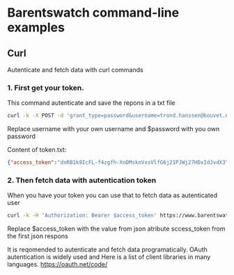 # Barentswatch command-line examples

## Curl
Autenticate and fetch data with curl commands

### 1. First get your token.
This command autenticate and save the repons in a txt file

```bash
curl -k -X POST -d 'grant_type=password&username=trond.hanssen@bouvet.no&password=$password' https://www.barentswatch.no/api/token -o token.txt
```
Replace username with your own username and $password with you own password

Content of token.txt:

```json
{"access_token":"dnRB1k9IcFL-f4zgfh-XnDMsknVxsVlfG6j21PJWj27HDxIdJvdX3Yzwig3ba5aGB1jdmn6gYy4TLbBufDh12qOjhLQml2KyxTcsFBu54pbKP0U7glBSDYPbj2HSOt9Z5wNpMQrrQtkWy6lL2cHVxb4DbMb4MLEDEm-hp8BCPvNjEGL-PEmcdjbcw13V1R49VgVMYVBOBWcO47YbegPsqTOGALljrKHrp9kcjyAfzDedrQ27cSym9Rf_i9vDvgYG-EcvfqCaWRY0Nmc22Qxx5QROwBI-E8SCoxcpJ7QpbyDyIEQjyEZpRenvKCIqHHY88Jd1yYCp6SIutziPM57aNsD6itBErumOjUTDClA6WJY_xPhLZDQJvXLMGdDyzN4LCb8jRScR3MWRP-pYD1ESkA","token_type":"bearer","expires_in":43199}
```


### 2. Then fetch data with autentication token
When you have your token you can use that to fetch data as autenticated user

```bash
curl -k -H 'Authorization: Bearer $access_token' https://www.barentswatch.no/api/v1/geodata/download/fishingfacility/?format=JSON -o result2.json

```

Replace $access_token with the value from json atribute sccess_token from the first json respons



It is reqomended to autenticate and fetch data programatically.
OAuth autentication is widely used and 
Here is a list of  client libraries in many languages.
https://oauth.net/code/